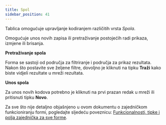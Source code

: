 ```yaml
---
title: Spol
sidebar_position: 41
---
```


Tablica omogućuje upravljanje kodiranjem različitih vrsta *Spola*.

Omogućuje unos novih zapisa ili pretraživanje postojećih radi prikaza, izmjene ili brisanja.  

**Pretraživanje spola**

Forma se sastoji od područja za filtriranje i područja za prikaz rezultata. Nakon što postavite sve željene filtre, dovoljno je kliknuti na tipku **Traži** kako biste vidjeli rezultate u mreži rezultata.

**Unos spola**

Za unos novih kodova potrebno je kliknuti na prvi prazan redak u mreži ili pritisnuti tipku **Novo**.

Za sve što nije detaljno objašnjeno u ovom dokumentu o zajedničkom funkcioniranju formi, pogledajte sljedeću poveznicu: [Funkcionalnosti, tipke i polja zajednička za sve forme](/docs/guide/common).